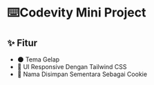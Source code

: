 # ⌨️Codevity Mini Project

## ✨ Fitur

- 🌑 Tema Gelap
- 📱 UI Responsive Dengan Tailwind CSS
- 📑 Nama Disimpan Sementara Sebagai Cookie